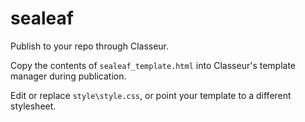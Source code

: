 # sealeaf
Publish to your repo through Classeur.

Copy the contents of `sealeaf_template.html` into Classeur's template manager during publication. 

Edit or replace `style\style.css`, or point your template to a different stylesheet.
